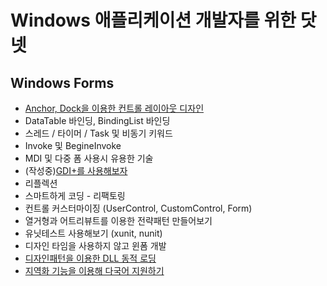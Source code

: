 # Windows 애플리케이션 개발자를 위한 닷넷

## Windows Forms
- [Anchor, Dock을 이용한 컨트롤 레이아웃 디자인](Windows-Forms/1.DesignControlLayout/index.md)
- DataTable 바인딩, BindingList 바인딩
- 스레드 / 타이머 / Task 및 비동기 키워드
- Invoke 및 BegineInvoke
- MDI 및 다중 폼 사용시 유용한 기술
- (작성중)[GDI+를 사용해보자](Windows-Forms/3.LetsUseGDIPlus/index.md)
- 리플렉션
- 스마트하게 코딩 - 리팩토링
- 컨트롤 커스터마이징 (UserControl, CustomControl, Form)
- 열거형과 어트리뷰트를 이용한 전략패턴 만들어보기
- 유닛테스트 사용해보기 (xunit, nunit)
- 디자인 타임을 사용하지 않고 윈폼 개발
- [디자인패턴을 이용한 DLL 동적 로딩](Windows-Forms/2.DynamicLinkedLibrary/index.md)
- [지역화 기능을 이용해 다국어 지원하기](Windows-Forms/4.Localizing/index.md)
